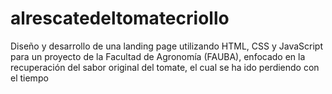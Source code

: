 # alrescatedeltomatecriollo
Diseño y desarrollo de una landing page utilizando HTML, CSS y JavaScript para un proyecto de la Facultad de Agronomía (FAUBA), enfocado en la recuperación del sabor original del tomate, el cual se ha ido perdiendo con el tiempo
